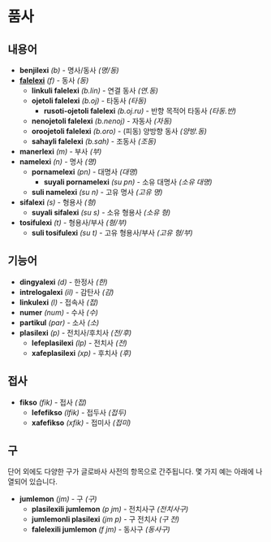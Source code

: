 <h1>품사</h1>
<p>
</p>
<h2>내용어</h2>
<ul>
	<li><strong>benjilexi</strong> <em>(b)</em> - 명사/동사 <em>(명/동)</em></li>
	<li><strong><a href="./inharelexi.html#falelexili_klase">falelexi</a></strong> <em>(f)</em> - 동사 <em>(동)</em>
		<ul>
			<li><strong>linkuli falelexi</strong> <em>(b.lin)</em> - 연결 동사 <em>(연.동)</em></li>
			<li><strong>ojetoli falelexi</strong> <em>(b.oj)</em> - 타동사 <em>(타동)</em>
				<ul>
					<li><strong>rusoti-ojetoli falelexi</strong> <em>(b.oj.ru)</em> - 반향 목적어 타동사 <em>(타동.반)</em>
					</li>
				</ul>
			</li>
			<li><strong>nenojetoli falelexi</strong> <em>(b.nenoj)</em> - 자동사 <em>(자동)</em></li>
			<li><strong>oroojetoli falelexi</strong> <em>(b.oro)</em> - (피동) 양방향 동사 <em>(양방.동)</em></li>
			<li><strong>sahayli falelexi</strong> <em>(b.sah)</em> - 조동사 <em>(조동)</em></li>
		</ul>
	</li>
	<li><strong>manerlexi</strong> <em>(m)</em> - 부사 <em>(부)</em></li>
	<li><strong>namelexi</strong> <em>(n)</em> - 명사 <em>(명)</em>
		<ul>
			<li><strong>pornamelexi</strong> <em>(pn)</em> - 대명사 <em>(대명)</em>
				<ul>
					<li><strong>suyali pornamelexi</strong> <em>(su pn)</em> - 소유 대명사 <em>(소유 대명)</em>
					</li>
				</ul>
			</li>
			<li><strong>suli namelexi</strong> <em>(su n)</em> - 고유 명사 <em>(고유 명)</em></li>
		</ul>
	</li>
	<li><strong>sifalexi</strong> <em>(s)</em> - 형용사 <em>(형)</em>
		<ul>
			<li><strong>suyali sifalexi</strong> <em>(su s)</em> - 소유 형용사 <em>(소유 형)</em></li>
		</ul>
	</li>
	<li><strong>tosifulexi</strong> <em>(t)</em> - 형용사/부사 <em>(형/부)</em>
		<ul>
			<li><strong>suli tosifulexi</strong> <em>(su t)</em> - 고유 형용사/부사 <em>(고유 형/부)</em></li>
		</ul>
	</li>
</ul>
<h2>기능어</h2>
<ul>
	<li><strong>dingyalexi</strong> <em>(d)</em> - 한정사 <em>(한)</em></li>
	<li><strong>intrelogalexi</strong> <em>(il)</em> - 감탄사 <em>(감)</em></li>
	<li><strong>linkulexi</strong> <em>(l)</em> - 접속사 <em>(접)</em></li>
	<li><strong>numer</strong> <em>(num)</em> - 수사 <em>(수)</em></li>
	<li><strong>partikul</strong> <em>(par)</em> - 소사 <em>(소)</em></li>
	<li><strong>plasilexi</strong> <em>(p)</em> - 전치사/후치사 <em>(전/후)</em>
		<ul>
			<li><strong>lefeplasilexi</strong> <em>(lp)</em> - 전치사 <em>(전)</em></li>
			<li><strong>xafeplasilexi</strong> <em>(xp)</em> - 후치사 <em>(후)</em></li>
		</ul>
	</li>
</ul>
<h2>접사</h2>
<ul>
	<li><strong>fikso</strong> <em>(fik)</em> - 접사 <em>(접)</em>
		<ul>
			<li><strong>lefefikso</strong> <em>(lfik)</em> - 접두사 <em>(접두)</em></li>
			<li><strong>xafefikso</strong> <em>(xfik)</em> - 접미사 <em>(접미)</em></li>
		</ul>
	</li>
</ul>
<h2>구</h2>
<p>단어 외에도 다양한 구가 글로바사 사전의 항목으로 간주됩니다. 몇 가지 예는 아래에 나열되어 있습니다.</p>
<ul>
	<li><strong>jumlemon</strong> <em>(jm)</em> - 구 <em>(구)</em>
		<ul>
			<li><strong>plasilexili jumlemon</strong> <em>(p jm)</em> - 전치사구 <em>(전치사구)</em></li>
			<li><strong>jumlemonli plasilexi</strong> <em>(jm p)</em> - 구 전치사 <em>(구 전)</em></li>
			<li><strong>falelexili jumlemon</strong> <em>(f jm)</em> - 동사구 <em>(동사구)</em></li>
		</ul>
	</li>
</ul>
<p></p>
